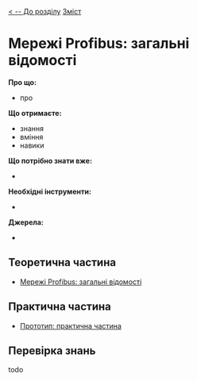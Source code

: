[< -- До розділу](../README.md)         [Зміст](../../contents.md)

# Мережі Profibus: загальні відомості

**Про що:**

- про 

**Що отримаєте:**

- знання 
- вміння 
- навики 

**Що потрібно знати вже:**

- 

**Необхідні інструменти:**

- 

**Джерела:** 

- 

## Теоретична частина

- [Мережі Profibus: загальні відомості](teor.md)

## Практична частина

- [Прототип: практична частина](lab.md)

## Перевірка знань

todo